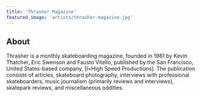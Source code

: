 ```yaml
---
title: 'Thrasher Magazine'
featured_image: 'artists/thrasher-magazine.jpg'
---
```


## About

Thrasher is a monthly skateboarding magazine, founded in 1981 by Kevin Thatcher, Eric Swenson and Fausto Vitello, published by the San Francisco, United States-based company, [l=High Speed Productions]. The publication consists of articles, skateboard photography, interviews with professional skateboarders, music journalism (primarily reviews and interviews), skatepark reviews, and miscellaneous oddities.
